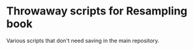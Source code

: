 # Throwaway scripts for Resampling book

Various scripts that don't need saving in the main repository.
